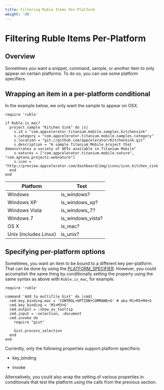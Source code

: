 ```yaml
---
title: Filtering Ruble Items Per-Platform
weight: '60'
---
```


# Filtering Ruble Items Per-Platform

## Overview

Sometimes you want a snippet, command, sample, or another item to only appear on certain platforms. To do so, you can use some platform specifiers.

## Wrapping an item in a per-platform conditional

In the example below, we only want the sample to appear on OSX.

```
require 'ruble'

if Ruble.is_mac?
  project_sample "Kitchen Sink" do |s|
    s.id = "com.appcelerator.titanium.mobile.samples.kitchensink"
    s.category = "com.appcelerator.titanium.mobile.samples.category"
    s.location = "git://github.com/appcelerator/KitchenSink.git"
    s.description = "A sample Titanium Mobile project that demonstrates a variety of APIs available in Titanium Mobile"
    s.natures = ["com.appcelerator.titanium.mobile.nature", "com.aptana.projects.webnature"]
    s.icon = "http://preview.appcelerator.com/dashboard/img/icons/icon_kitchen_sink.png"
  end
end
```

| Platform | Test |
| --- | --- |
| Windows | is\_windows? |
| Windows XP | is\_windows\_xp? |
| Windows Vista | is\_windows\_7? |
| Windows 7 | is\_windows\_vista? |
| OS X | is\_mac? |
| Unix (includes Linux) | is\_unix? |

## Specifying per-platform options

Sometimes, you want an item to be bound to a different key per-platform. That can be done by using the [PLATFORM\_SPECIFIER](/guide/Axway_Appcelerator_Studio/Axway_Appcelerator_Studio_Guide/Customizing_Studio/Rubles/Ruble_Specification/#platform_specifier). However, you could accomplish the same thing by conditionally setting the property using the same syntax as above with `Ruble.is_mac`, for example.

```
require 'ruble'

command 'Add to multifile Gist' do |cmd|
  cmd.key_binding.mac = 'CONTROL+OPTION+COMMAND+G' # aka M1+M3+M4+G
  cmd.key_binding = 'M1+M3+G'
  cmd.output = :show_as_tooltip
  cmd.input = :selection, :document
  cmd.invoke do
    require "gist"

    Gist.process_selection
  end
end
```

Currently, only the following properties support platform specifiers:

* key\_binding

* invoke

Alternatively, you could also wrap the setting of various properties in conditionals that test the platform using the calls from the previous section.
